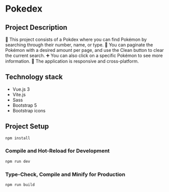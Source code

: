 # Pokedex

## Project Description

🔎 This project consists of a Pokdex where you can find Pokémon by searching through their number, name, or type.
📖 You can paginate the Pokémon with a desired amount per page, and use the Clean button to clear the current search.
➕ You can also click on a specific Pokémon to see more information.
📱 The application is responsive and cross-platform.


## Technology stack
- Vue.js 3
- Vite.js
- Sass
- Bootstrap 5
- Bootstrap icons


## Project Setup

```sh
npm install
```

### Compile and Hot-Reload for Development

```sh
npm run dev
```

### Type-Check, Compile and Minify for Production

```sh
npm run build
```
